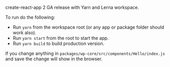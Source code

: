 create-react-app 2 GA release with Yarn and Lerna workspace. 

To run do the following:
- Run `yarn` from the workspace root (or any app or package folder should work also).
- Run `yarn start` from the root to start the app. 
- Run `yarn build` to build production version.

If you change anything in `packages/wp-core/src/components/Hello/index.js` and save the change will show in the browser.
